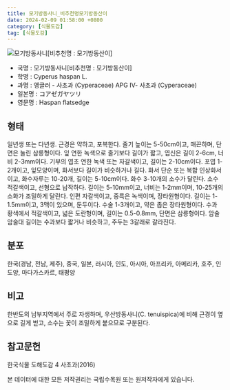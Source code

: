 ```yaml
---
title: 모기방동사니_비추천명모기방동산이
date: 2024-02-09 01:58:00 +0800
category: [식물도감]
tag: [식물도감]
---
```




![모기방동사니[비추천명 : 모기방동산이]](/fileUpload/plants/basic/Cyperaceae/Cyperus/5685/5685_1_th2.JPG)
- 국명 : 모기방동사니[비추천명 : 모기방동산이]
- 학명 : Cyperus haspan L.
- 과명 : 앵글러 - 사초과 (Cyperaceae) APG Ⅳ- 사초과 (Cyperaceae)
- 일본명 : コアゼガヤツリ
- 영문명 : Haspan flatsedge


## 형태
일년생 또는 다년생. 근경은 약하고, 포복한다. 줄기 높이는 5-50cm이고, 매끈하며, 단면은 눌린 삼릉형이다. 잎 연한 녹색으로 줄기보다 길이가 짧고, 엽신은 길이 2-6cm, 너비 2-3mm이다. 기부의 엽초 연한 녹색 또는 자갈색이고, 길이는 2-10cm이다. 포엽 1-2개이고, 잎모양이며, 화서보다 길이가 비슷하거나 길다. 화서 단순 또는 복합 인상화서이고, 화수자루는 10-20개, 길이는 5-10cm이다. 화수 3-10개의 소수가 달린다. 소수 적갈색이고, 선형으로 납작하다. 길이는 5-10mm이고, 너비는 1-2mm이며, 10-25개의 소화가 조밀하게 달린다. 인편 자갈색이고, 중륵은 녹색이며, 장타원형이다. 길이는 1-1.5mm이고, 3맥이 있으며, 둔두이다. 수술 1-3개이고, 약은 좁은 장타원형이다. 수과 황색에서 적갈색이고, 넓은 도란형이며, 길이는 0.5-0.8mm, 단면은 삼릉형이다. 암술 암술대 길이는 수과보다 짧거나 비슷하고, 주두는 3갈래로 갈라진다.
## 분포
한국(경남, 전남, 제주), 중국, 일본, 러시아, 인도, 아시아, 아프리카, 아메리카, 호주, 인도양, 마다가스카르, 태평양
## 비고
한반도의 남부지역에서 주로 자생하며, 우산방동사니(C. tenuispica)에 비해 근경이 옆으로 길게 벋고, 소수는 꽃이 조밀하게 붙으므로 구분된다.
## 참고문헌
한국식물 도해도감 4 사초과(2016)






본 데이터에 대한 모든 저작권리는 국립수목원 또는 원저작자에게 있습니다.
